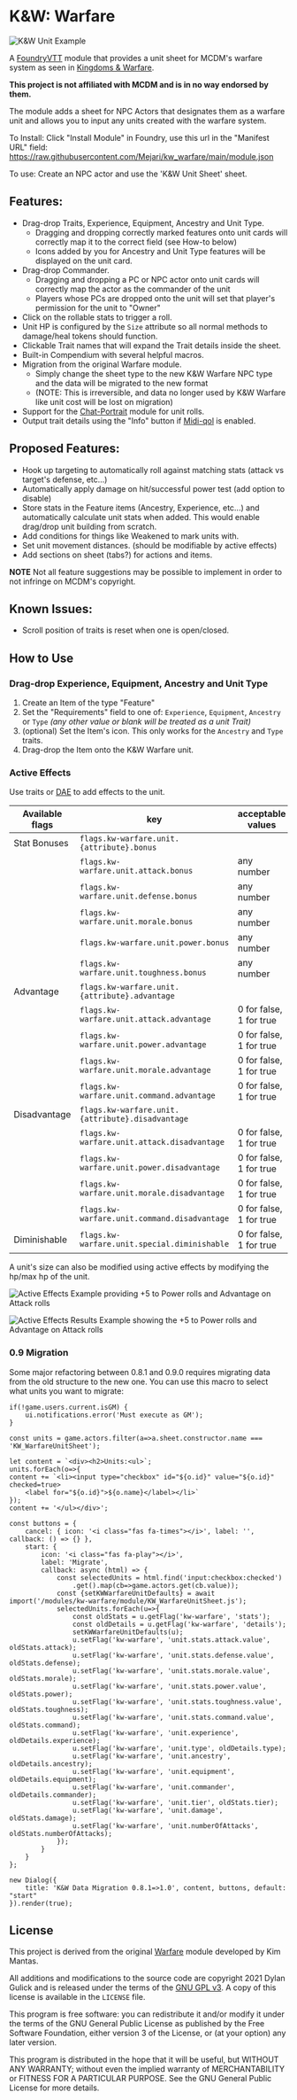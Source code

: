 # K&W: Warfare

![K&W Unit Example](./unitexample.png)

A [FoundryVTT](https://foundryvtt.com/) module that provides a unit sheet for MCDM's warfare system as seen in [Kingdoms & Warfare](https://shop.mcdmproductions.com/products/kingdoms-and-warfare-book).

**This project is not affiliated with MCDM and is in no way endorsed by them.**

The module adds a sheet for NPC Actors that designates them as a warfare unit and allows you to input any units created with the warfare system.

To Install: Click "Install Module" in Foundry, use this url in the "Manifest URL" field: https://raw.githubusercontent.com/Mejari/kw_warfare/main/module.json

To use: Create an NPC actor and use the 'K&W Unit Sheet' sheet.

## Features:
* Drag-drop Traits, Experience, Equipment, Ancestry and Unit Type.
  * Dragging and dropping correctly marked features onto unit cards will correctly map it to the correct field (see How-to below)
  * Icons added by you for Ancestry and Unit Type features will be displayed on the unit card.
* Drag-drop Commander.
  * Dragging and dropping a PC or NPC actor onto unit cards will correctly map the actor as the commander of the unit
  * Players whose PCs are dropped onto the unit will set that player's permission for the unit to "Owner"
* Click on the rollable stats to trigger a roll.
* Unit HP is configured by the `Size` attribute so all normal methods to damage/heal tokens should function.
* Clickable Trait names that will expand the Trait details inside the sheet.
* Built-in Compendium with several helpful macros.
* Migration from the original Warfare module.
  * Simply change the sheet type to the new K&W Warfare NPC type and the data will be migrated to the new format
  * (NOTE: This is irreversible, and data no longer used by K&W Warfare like unit cost will be lost on migration)
* Support for the [Chat-Portrait](https://foundryvtt.com/packages/chat-portrait/) module for unit rolls.
* Output trait details using the "Info" button if [Midi-qol](https://foundryvtt.com/packages/midi-qol/) is enabled.

## Proposed Features:
* Hook up targeting to automatically roll against matching stats (attack vs target's defense, etc...)
* Automatically apply damage on hit/successful power test (add option to disable)
* Store stats in the Feature items (Ancestry, Experience, etc...) and automatically calculate unit stats when added. This would enable drag/drop unit building from scratch.
* Add conditions for things like Weakened to mark units with.
* Set unit movement distances. (should be modifiable by active effects)
* Add sections on sheet (tabs?) for actions and items.

**NOTE** Not all feature suggestions may be possible to implement in order to not infringe on MCDM's copyright.

## Known Issues:
* Scroll position of traits is reset when one is open/closed.

## How to Use

### Drag-drop Experience, Equipment, Ancestry and Unit Type

1. Create an Item of the type "Feature"
2. Set the "Requirements" field to one of: `Experience`, `Equipment`, `Ancestry` or `Type`
*(any other value or blank will be treated as a unit Trait)*
3. (optional) Set the Item's icon. This only works for the `Ancestry` and `Type` traits.
4. Drag-drop the Item onto the K&W Warfare unit.

### Active Effects
Use traits or [DAE](https://foundryvtt.com/packages/dae) to add effects to the unit.

|Available flags|key|acceptable values|
|---|---|---|
|Stat Bonuses|`flags.kw-warfare.unit.{attribute}.bonus`||
| |`flags.kw-warfare.unit.attack.bonus`|any number|
| |`flags.kw-warfare.unit.defense.bonus`|any number|
| |`flags.kw-warfare.unit.morale.bonus`|any number|
| |`flags.kw-warfare.unit.power.bonus`|any number|
| |`flags.kw-warfare.unit.toughness.bonus`|any number|
|Advantage|`flags.kw-warfare.unit.{attribute}.advantage`||
| |`flags.kw-warfare.unit.attack.advantage`|0 for false, 1 for true|
| |`flags.kw-warfare.unit.power.advantage`|0 for false, 1 for true|
| |`flags.kw-warfare.unit.morale.advantage`|0 for false, 1 for true|
| |`flags.kw-warfare.unit.command.advantage`|0 for false, 1 for true|
|Disadvantage|`flags.kw-warfare.unit.{attribute}.disadvantage`||
| |`flags.kw-warfare.unit.attack.disadvantage`|0 for false, 1 for true|
| |`flags.kw-warfare.unit.power.disadvantage`|0 for false, 1 for true|
| |`flags.kw-warfare.unit.morale.disadvantage`|0 for false, 1 for true|
| |`flags.kw-warfare.unit.command.disadvantage`|0 for false, 1 for true|
|Diminishable|`flags.kw-warfare.unit.special.diminishable`|0 for false, 1 for true|

A unit's size can also be modified using active effects by modifying the hp/max hp of the unit.

![Active Effects Example providing +5 to Power rolls and Advantage on Attack rolls](./activeeffectexample.png)

![Active Effects Results Example showing the +5 to Power rolls and Advantage on Attack rolls](./activeeffectresultexample.png)

### 0.9 Migration

Some major refactoring between 0.8.1 and 0.9.0 requires migrating data from the old structure to the new one. You can use this macro to select what units you want to migrate:

    if(!game.users.current.isGM) {
        ui.notifications.error('Must execute as GM');
    }

    const units = game.actors.filter(a=>a.sheet.constructor.name === 'KW_WarfareUnitSheet');

    let content = `<div><h2>Units:<ul>`;
    units.forEach(o=>{
    content += `<li><input type="checkbox" id="${o.id}" value="${o.id}" checked=true>
    	<label for="${o.id}">${o.name}</label></li>`
    });
    content += '</ul></div>';

    const buttons = {
        cancel: { icon: '<i class="fas fa-times"></i>', label: '', callback: () => {} },
        start: {
            icon: '<i class="fas fa-play"></i>',
            label: 'Migrate',
            callback: async (html) => {
                const selectedUnits = html.find('input:checkbox:checked')
                    .get().map(cb=>game.actors.get(cb.value));
                const {setKWWarfareUnitDefaults} = await import('/modules/kw-warfare/module/KW_WarfareUnitSheet.js');
                selectedUnits.forEach(u=>{
                    const oldStats = u.getFlag('kw-warfare', 'stats');
                    const oldDetails = u.getFlag('kw-warfare', 'details');
                    setKWWarfareUnitDefaults(u);
                    u.setFlag('kw-warfare', 'unit.stats.attack.value', oldStats.attack);
                    u.setFlag('kw-warfare', 'unit.stats.defense.value', oldStats.defense);
                    u.setFlag('kw-warfare', 'unit.stats.morale.value', oldStats.morale);
                    u.setFlag('kw-warfare', 'unit.stats.power.value', oldStats.power);
                    u.setFlag('kw-warfare', 'unit.stats.toughness.value', oldStats.toughness);
                    u.setFlag('kw-warfare', 'unit.stats.command.value', oldStats.command);
                    u.setFlag('kw-warfare', 'unit.experience', oldDetails.experience);
                    u.setFlag('kw-warfare', 'unit.type', oldDetails.type);
                    u.setFlag('kw-warfare', 'unit.ancestry', oldDetails.ancestry);
                    u.setFlag('kw-warfare', 'unit.equipment', oldDetails.equipment);
                    u.setFlag('kw-warfare', 'unit.commander', oldDetails.commander);
                    u.setFlag('kw-warfare', 'unit.tier', oldStats.tier);
                    u.setFlag('kw-warfare', 'unit.damage', oldStats.damage);
                    u.setFlag('kw-warfare', 'unit.numberOfAttacks', oldStats.numberOfAttacks);
                });
            }
        }
    };

    new Dialog({
        title: 'K&W Data Migration 0.8.1=>1.0', content, buttons, default: "start"
    }).render(true);

## License

This project is derived from the original [Warfare](https://bitbucket.org/Fyorl/warfare/src) module developed by Kim Mantas.

All additions and modifications to the source code are copyright 2021 Dylan Gulick and is released under the terms of the [GNU GPL v3](https://www.gnu.org/licenses/gpl-3.0.en.html). A copy of this license is available in the `LICENSE` file.

This program is free software: you can redistribute it and/or modify it under the terms of the GNU General Public License as published by the Free Software Foundation, either version 3 of the License, or (at your option) any later version.

This program is distributed in the hope that it will be useful, but WITHOUT ANY WARRANTY; without even the implied warranty of MERCHANTABILITY or FITNESS FOR A PARTICULAR PURPOSE. See the GNU General Public License for more details.
